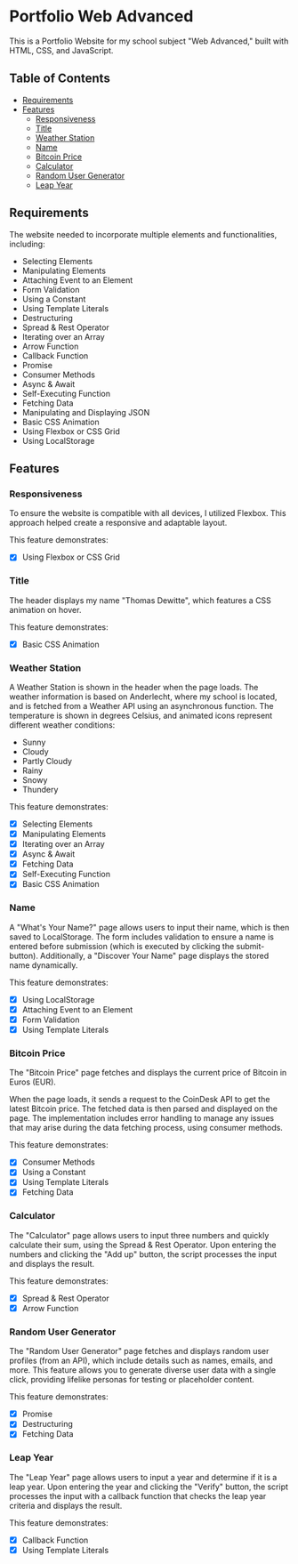 # Portfolio Web Advanced

This is a Portfolio Website for my school subject "Web Advanced," built with HTML, CSS, and JavaScript.

## Table of Contents
- [Requirements](#requirements)
- [Features](#features)
    - [Responsiveness](#responsiveness)
    - [Title](#title)
    - [Weather Station](#weather-station)
    - [Name](#name)
    - [Bitcoin Price](#bitcoin-price)
    - [Calculator](#calculator)
    - [Random User Generator](#random-user-generator)
    - [Leap Year](#leap-year)

## Requirements

The website needed to incorporate multiple elements and functionalities, including:

- Selecting Elements
- Manipulating Elements
- Attaching Event to an Element
- Form Validation
- Using a Constant
- Using Template Literals
- Destructuring
- Spread & Rest Operator
- Iterating over an Array
- Arrow Function
- Callback Function
- Promise
- Consumer Methods
- Async & Await
- Self-Executing Function
- Fetching Data
- Manipulating and Displaying JSON
- Basic CSS Animation
- Using Flexbox or CSS Grid
- Using LocalStorage

## Features

### Responsiveness

To ensure the website is compatible with all devices, I utilized Flexbox. This approach helped create a responsive and adaptable layout.

This feature demonstrates:

- [x] Using Flexbox or CSS Grid

### Title

The header displays my name "Thomas Dewitte", which features a CSS animation on hover.

This feature demonstrates:

- [x] Basic CSS Animation

### Weather Station

A Weather Station is shown in the header when the page loads. The weather information is based on Anderlecht, where my school is located, and is fetched from a Weather API using an asynchronous function. The temperature is shown in degrees Celsius, and animated icons represent different weather conditions:

- Sunny
- Cloudy
- Partly Cloudy
- Rainy
- Snowy
- Thundery

This feature demonstrates:

- [x] Selecting Elements
- [x] Manipulating Elements
- [x] Iterating over an Array
- [x] Async & Await
- [x] Fetching Data
- [x] Self-Executing Function
- [x] Basic CSS Animation

### Name

A "What's Your Name?" page allows users to input their name, which is then saved to LocalStorage. The form includes validation to ensure a name is entered before submission (which is executed by clicking the submit-button). Additionally, a "Discover Your Name" page displays the stored name dynamically.

This feature demonstrates:

- [x] Using LocalStorage
- [x] Attaching Event to an Element
- [x] Form Validation
- [x] Using Template Literals

### Bitcoin Price

The "Bitcoin Price" page fetches and displays the current price of Bitcoin in Euros (EUR).

When the page loads, it sends a request to the CoinDesk API to get the latest Bitcoin price. The fetched data is then parsed and displayed on the page. The implementation includes error handling to manage any issues that may arise during the data fetching process, using consumer methods.

This feature demonstrates:

- [x] Consumer Methods
- [x] Using a Constant
- [x] Using Template Literals
- [x] Fetching Data

### Calculator

The "Calculator" page allows users to input three numbers and quickly calculate their sum, using the Spread & Rest Operator. Upon entering the numbers and clicking the "Add up" button, the script processes the input and displays the result.

This feature demonstrates:

- [x] Spread & Rest Operator
- [x] Arrow Function

### Random User Generator

The "Random User Generator" page fetches and displays random user profiles (from an API), which include details such as names, emails, and more. This feature allows you to generate diverse user data with a single click, providing lifelike personas for testing or placeholder content.

This feature demonstrates:

- [x] Promise
- [x] Destructuring
- [x] Fetching Data

### Leap Year

The "Leap Year" page allows users to input a year and determine if it is a leap year. Upon entering the year and clicking the "Verify" button, the script processes the input with a callback function that checks the leap year criteria and displays the result.

This feature demonstrates:

- [x] Callback Function
- [x] Using Template Literals